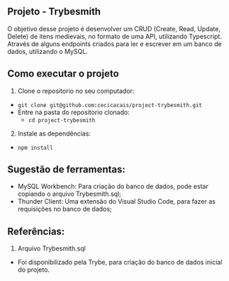 ## Projeto - Trybesmith
 O objetivo desse projeto é desenvolver um CRUD (Create, Read, Update, Delete) de itens medievais, no formato de uma API, utilizando Typescript.
 Através de alguns endpoints criados para ler e escrever em um banco de dados, utilizando o MySQL.

## Como executar o projeto

1. Clone o repositorio no seu computador:
  - `git clone git@github.com:cecicacais/project-trybesmith.git`
  - Entre na pasta do repositorio clonado:
    - `cd project-trybesmith`

2. Instale as dependências:
  - `npm install`


## Sugestão de ferramentas:
  - MySQL Workbench: Para criação do banco de dados, pode estar copiando o arquivo Trybesmith.sql;
  - Thunder Client: Uma extensão do Visual Studio Code, para fazer as requisições no banco de dados;

## Referências:

1. Arquivo Trybesmith.sql
  - Foi disponibilizado pela Trybe, para criação do banco de dados inicial do projeto.

